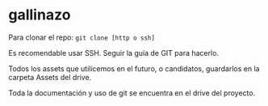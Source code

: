 # gallinazo

Para clonar el repo:
`git clone [http o ssh]`

Es recomendable usar SSH. Seguir la guía de GIT para hacerlo.

Todos los assets que utilicemos en el futuro, o candidatos, guardarlos en la carpeta Assets del drive.

Toda la documentación y uso de git se encuentra en el drive del proyecto.

